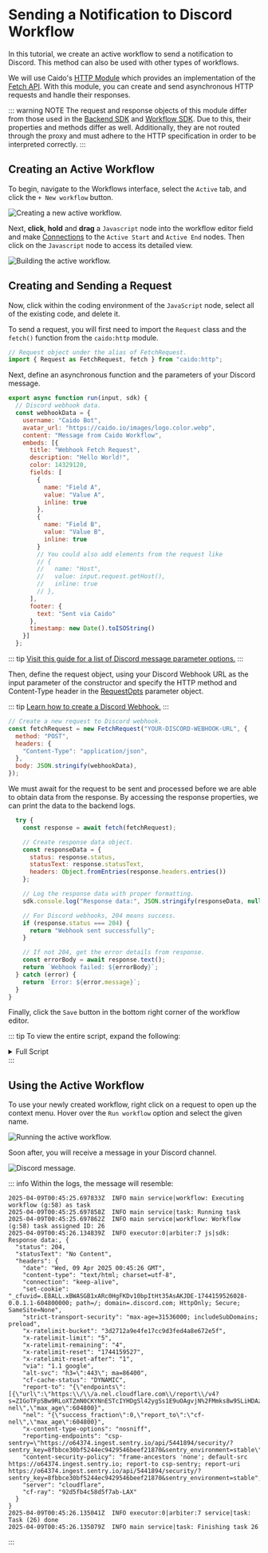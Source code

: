 # Sending a Notification to Discord Workflow

In this tutorial, we create an active workflow to send a notification to Discord. This method can also be used with other types of workflows.

We will use Caido's [HTTP Module](https://developer.caido.io/reference/modules/caido/http.html) which provides an implementation of the [Fetch API](https://developer.mozilla.org/en-US/docs/Web/API/Fetch_API). With this module, you can create and send asynchronous HTTP requests and handle their responses.

::: warning NOTE
The request and response objects of this module differ from those used in the [Backend SDK](https://developer.caido.io/reference/sdks/backend/) and [Workflow SDK](https://developer.caido.io/reference/sdks/workflow/). Due to this, their properties and methods differ as well. Additionally, they are not routed through the proxy and must adhere to the HTTP specification in order to be interpreted correctly.
:::

## Creating an Active Workflow

To begin, navigate to the Workflows interface, select the `Active` tab, and click the `+ New workflow` button.

<img alt="Creating a new active workflow." src="/_images/new_active_workflow.png" center/>

Next, **click**, **hold** and **drag** a `Javascript` node into the workflow editor field and make [Connections](/concepts/workflows_nodes.md#connecting-nodes) to the `Active Start` and `Active End` nodes. Then click on the `Javascript` node to access its detailed view.

<img alt="Building the active workflow." src="/_images/discord_workflow.png" center/>

## Creating and Sending a Request

Now, click within the coding environment of the `JavaScript` node, select all of the existing code, and delete it.

To send a request, you will first need to import the `Request` class and the `fetch()` function from the `caido:http` module.

```js
// Request object under the alias of FetchRequest.
import { Request as FetchRequest, fetch } from "caido:http";
```

Next, define an asynchronous function and the parameters of your Discord message.

```js
export async function run(input, sdk) {
  // Discord webhook data.
  const webhookData = {
    username: "Caido Bot",
    avatar_url: "https://caido.io/images/logo.color.webp",
    content: "Message from Caido Workflow",
    embeds: [{
      title: "Webhook Fetch Request",
      description: "Hello World!",
      color: 14329120,
      fields: [
        {
          name: "Field A",
          value: "Value A",
          inline: true
        },
        {
          name: "Field B",
          value: "Value B",
          inline: true
        }
        // You could also add elements from the request like
        // {
        //   name: "Host",
        //   value: input.request.getHost(),
        //   inline: true
        // },
      ],
      footer: {
        text: "Sent via Caido"
      },
      timestamp: new Date().toISOString()
    }]
  };
```

::: tip
[Visit this guide for a list of Discord message parameter options.](https://birdie0.github.io/discord-webhooks-guide/discord_webhook.html)
:::

Then, define the request object, using your Discord Webhook URL as the input parameter of the constructor and specify the HTTP method and Content-Type header in the [RequestOpts](https://developer.caido.io/reference/modules/caido/http.html#requestopts) parameter object.

::: tip
[Learn how to create a Discord Webhook.](https://support.discord.com/hc/en-us/articles/228383668-Intro-to-Webhooks)
:::

```js
// Create a new request to Discord webhook.
const fetchRequest = new FetchRequest("YOUR-DISCORD-WEBHOOK-URL", {
  method: "POST",
  headers: {
    "Content-Type": "application/json",
  },
  body: JSON.stringify(webhookData),
});
```

We must await for the request to be sent and processed before we are able to obtain data from the response. By accessing the response properties, we can print the data to the backend logs.

```js
  try {
    const response = await fetch(fetchRequest);

    // Create response data object.
    const responseData = {
      status: response.status,
      statusText: response.statusText,
      headers: Object.fromEntries(response.headers.entries())
    };

    // Log the response data with proper formatting.
    sdk.console.log("Response data:", JSON.stringify(responseData, null, 2));

    // For Discord webhooks, 204 means success.
    if (response.status === 204) {
      return "Webhook sent successfully";
    }

    // If not 204, get the error details from response.
    const errorBody = await response.text();
    return `Webhook failed: ${errorBody}`;
  } catch (error) {
    return `Error: ${error.message}`;
  }
}
```

Finally, click the `Save` button in the bottom right corner of the workflow editor.

::: tip
To view the entire script, expand the following:

<details>
<summary>Full Script</summary>

```js
// Request object under the alias of FetchRequest.
import { Request as FetchRequest, fetch } from "caido:http";

export async function run(input, sdk) {
  // Discord webhook data.
  const webhookData = {
    username: "Caido Bot",
    avatar_url: "https://caido.io/images/logo.color.webp",
    content: "Message from Caido Workflow",
    embeds: [
      {
        title: "Webhook Fetch Request",
        description: "Hello World!",
        color: 14329120,
        fields: [
          {
            name: "Field A",
            value: "Value A",
            inline: true,
          },
          {
            name: "Field B",
            value: "Value B",
            inline: true,
          },
        ],
        footer: {
          text: "Sent via Caido",
        },
        timestamp: new Date().toISOString(),
      },
    ],
  };

  // Create a new request to Discord webhook.
  const fetchRequest = new FetchRequest("YOUR-DISCORD-WEBHOOK-URL", {
    method: "POST",
    headers: {
      "Content-Type": "application/json",
    },
    body: JSON.stringify(webhookData),
  });

  try {
    const response = await fetch(fetchRequest);

    // Create response data object.
    const responseData = {
      status: response.status,
      statusText: response.statusText,
      headers: Object.fromEntries(response.headers.entries()),
    };

    // Log the response data with proper formatting.
    sdk.console.log("Response data:", JSON.stringify(responseData, null, 2));

    // For Discord webhooks, 204 means success.
    if (response.status === 204) {
      return "Webhook sent successfully";
    }

    // If not 204, get the error details from response.
    const errorBody = await response.text();
    return `Webhook failed: ${errorBody}`;
  } catch (error) {
    return `Error: ${error.message}`;
  }
}
```

</details>
:::

## Using the Active Workflow

To use your newly created workflow, right click on a request to open up the context menu. Hover over the `Run workflow` option and select the given name.

<img alt="Running the active workflow." src="/_images/trigger_discord_workflow.png" center/>

Soon after, you will receive a message in your Discord channel.

<img alt="Discord message." src="/_images/caido_discord_message.png" center/>

::: info
Within the logs, the message will resemble:

```
2025-04-09T00:45:25.697833Z  INFO main service|workflow: Executing workflow (g:58) as task
2025-04-09T00:45:25.697858Z  INFO main service|task: Running task
2025-04-09T00:45:25.697862Z  INFO main service|workflow: Workflow (g:58) task assigned ID: 26
2025-04-09T00:45:26.134839Z  INFO executor:0|arbiter:7 js|sdk: Response data:, {
  "status": 204,
  "statusText": "No Content",
  "headers": {
    "date": "Wed, 09 Apr 2025 00:45:26 GMT",
    "content-type": "text/html; charset=utf-8",
    "connection": "keep-alive",
    "set-cookie": "_cfuvid=.E8ALL.xBWASGB1xARc0HgFKDv10bpItHt35AsAKJDE-1744159526028-0.0.1.1-604800000; path=/; domain=.discord.com; HttpOnly; Secure; SameSite=None",
    "strict-transport-security": "max-age=31536000; includeSubDomains; preload",
    "x-ratelimit-bucket": "3d2712a9e4fe17cc9d3fed4a8e672e5f",
    "x-ratelimit-limit": "5",
    "x-ratelimit-remaining": "4",
    "x-ratelimit-reset": "1744159527",
    "x-ratelimit-reset-after": "1",
    "via": "1.1 google",
    "alt-svc": "h3=\":443\"; ma=86400",
    "cf-cache-status": "DYNAMIC",
    "report-to": "{\"endpoints\":[{\"url\":\"https:\\/\\/a.nel.cloudflare.com\\/report\\/v4?s=ZIGoTFpSBw9RLoXTZmN0CKYNnESTcIYHDgSl42ygSs1E9uOAgvjN%2FMmks8w9SLiHDAzyu5n8WDyMRHcPiyYa0LkUcpMyXEaoPd0c7HE9rHkCh24fR55k2qRmgTJL\"}],\"group\":\"cf-nel\",\"max_age\":604800}",
    "nel": "{\"success_fraction\":0,\"report_to\":\"cf-nel\",\"max_age\":604800}",
    "x-content-type-options": "nosniff",
    "reporting-endpoints": "csp-sentry=\"https://o64374.ingest.sentry.io/api/5441894/security/?sentry_key=8fbbce30bf5244ec9429546beef21870&sentry_environment=stable\"",
    "content-security-policy": "frame-ancestors 'none'; default-src https://o64374.ingest.sentry.io; report-to csp-sentry; report-uri https://o64374.ingest.sentry.io/api/5441894/security/?sentry_key=8fbbce30bf5244ec9429546beef21870&sentry_environment=stable",
    "server": "cloudflare",
    "cf-ray": "92d5fb4c58d5f7ab-LAX"
  }
}
2025-04-09T00:45:26.135041Z  INFO executor:0|arbiter:7 service|task: Task (26) done
2025-04-09T00:45:26.135079Z  INFO main service|task: Finishing task 26

```

:::
